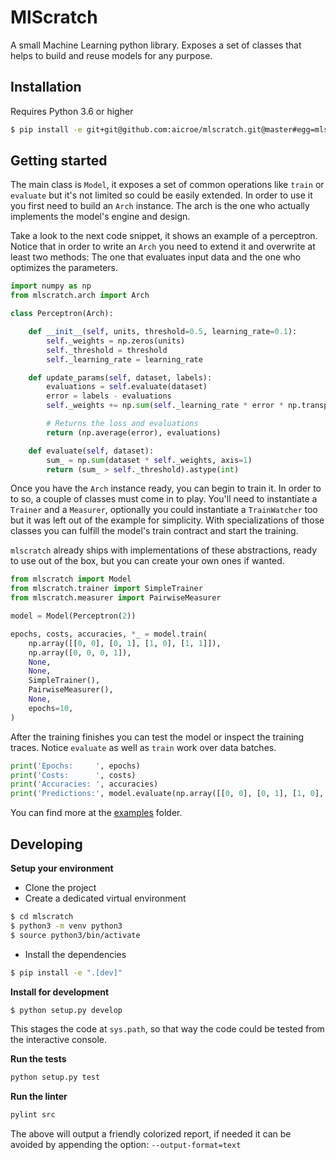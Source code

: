 # MlScratch
A small Machine Learning python library. Exposes a set of classes that helps to build and reuse models for any purpose.

## Installation

Requires Python 3.6 or higher

```bash
$ pip install -e git+git@github.com:aicroe/mlscratch.git@master#egg=mlscratch
```

## Getting started

The main class is `Model`, it exposes a set of common operations like `train` or `evaluate` but it's not limited so could be easily extended. In order to use it you first need to build an `Arch` instance. The arch is the one who actually implements the  model's engine and design.

Take a look to the next code snippet, it shows an example of a perceptron. Notice that in order to write an `Arch` you need to extend it and overwrite at least two methods: The one that evaluates input data and the one who optimizes the parameters.

```python
import numpy as np
from mlscratch.arch import Arch

class Perceptron(Arch):

    def __init__(self, units, threshold=0.5, learning_rate=0.1):
        self._weights = np.zeros(units)
        self._threshold = threshold
        self._learning_rate = learning_rate

    def update_params(self, dataset, labels):
        evaluations = self.evaluate(dataset)
        error = labels - evaluations
        self._weights += np.sum(self._learning_rate * error * np.transpose(dataset), axis=1)

        # Returns the loss and evaluations
        return (np.average(error), evaluations)

    def evaluate(self, dataset):
        sum_ = np.sum(dataset * self._weights, axis=1)
        return (sum_ > self._threshold).astype(int)
```

Once you have the `Arch` instance ready, you can begin to train it. In order to to so, a couple of classes must come in to play. You'll need to instantiate a `Trainer` and a `Measurer`, optionally you could instantiate a `TrainWatcher` too but it was left out of the example for simplicity. With specializations of those classes you can fulfill the model's train contract and start the training.

`mlscratch` already ships with implementations of these abstractions, ready to use out of the box, but you can create your own ones if wanted.

```python
from mlscratch import Model
from mlscratch.trainer import SimpleTrainer
from mlscratch.measurer import PairwiseMeasurer

model = Model(Perceptron(2))

epochs, costs, accuracies, *_ = model.train(
    np.array([[0, 0], [0, 1], [1, 0], [1, 1]]),
    np.array([0, 0, 0, 1]),
    None,
    None,
    SimpleTrainer(),
    PairwiseMeasurer(),
    None,
    epochs=10,
)
```

After the training finishes you can test the model or inspect the training traces. Notice `evaluate` as well as `train` work over data batches.

```python
print('Epochs:     ', epochs)
print('Costs:      ', costs)
print('Accuracies: ', accuracies)
print('Predictions:', model.evaluate(np.array([[0, 0], [0, 1], [1, 0], [1, 1]])))
```

You can find more at the [examples](examples) folder.

## Developing

**Setup your environment**

* Clone the project
* Create a dedicated virtual environment
```bash
$ cd mlscratch
$ python3 -m venv python3
$ source python3/bin/activate
```
* Install the dependencies
```bash
$ pip install -e ".[dev]"
```

**Install for development**
```bash
$ python setup.py develop
```

This stages the code at `sys.path`, so that way the code could be tested from the interactive console.

**Run the tests**
```bash
python setup.py test
```

**Run the linter**
```bash
pylint src
```

The above will output a friendly colorized report, if needed it can be avoided by appending the option: `--output-format=text`
